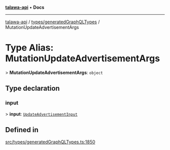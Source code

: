 [**talawa-api**](../../../README.md) • **Docs**

***

[talawa-api](../../../modules.md) / [types/generatedGraphQLTypes](../README.md) / MutationUpdateAdvertisementArgs

# Type Alias: MutationUpdateAdvertisementArgs

\> **MutationUpdateAdvertisementArgs**: `object`

## Type declaration

### input

\> **input**: [`UpdateAdvertisementInput`](UpdateAdvertisementInput.md)

## Defined in

[src/types/generatedGraphQLTypes.ts:1850](https://github.com/PalisadoesFoundation/talawa-api/blob/a6e7ac91b581c9109559657faf0f934f3eb41fe7/src/types/generatedGraphQLTypes.ts#L1850)
